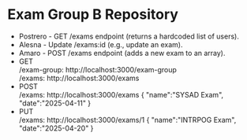 <h1>Exam Group B Repository</h1>

<ul>
  <li>
    Postrero - GET /exams endpoint (returns a hardcoded list of users).
  </li>
  <li>
    Alesna - Update /exams:id (e.g., update an exam).
  </li>
  <li>
    Amaro - POST /exams endpoint (adds a new exam to an array).
  </li>
  <li>
    GET <br>
    /exam-group: http://localhost:3000/exam-group <br>
    /exams: http://localhost:3000/exams
  </li>
    <li>
    POST <br>
    /exams: http://localhost:3000/exams
    {
        "name":"SYSAD Exam",
        "date":"2025-04-11"
    }
  </li>    <li>
    PUT <br>
    /exams: http://localhost:3000/exams/1
    {
        "name":"INTRPOG Exam",
        "date":"2025-04-20"
    }
  </li>
</ul>


